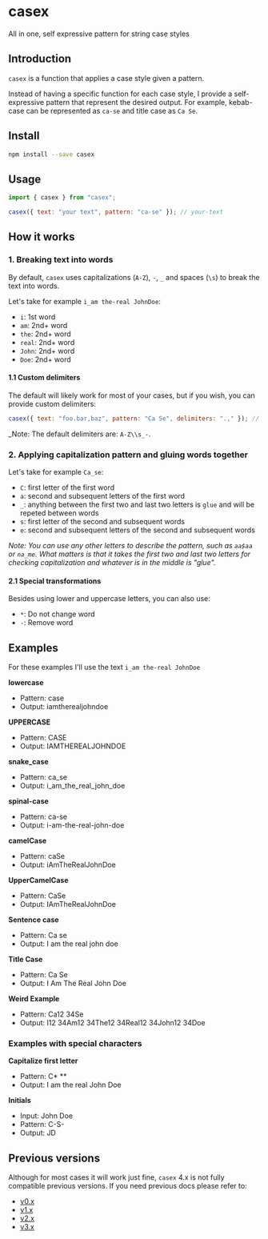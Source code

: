 # casex

All in one, self expressive pattern for string case styles

## Introduction

`casex` is a function that applies a case style given a pattern.

Instead of having a specific function for each case style, I provide a self-expressive pattern that represent the desired output. For example, kebab-case can be represented as `ca-se` and title case as `Ca Se`.

## Install

```sh
npm install --save casex
```

## Usage

```js
import { casex } from "casex";

casex({ text: "your text", pattern: "ca-se" }); // your-text
```

## How it works

### 1. Breaking text into words

By default, `casex` uses capitalizations (`A-Z`), `-`, `_` and spaces (`\s`) to break the text into words.

Let's take for example `i_am the-real JohnDoe`:

- `i`: 1st word
- `am`: 2nd+ word
- `the`: 2nd+ word
- `real`: 2nd+ word
- `John`: 2nd+ word
- `Doe`: 2nd+ word

#### 1.1 Custom delimiters

The default will likely work for most of your cases, but if you wish, you can provide custom delimiters:

```js
casex({ text: "foo.bar,baz", pattern: "Ca Se", delimiters: ".," }); // Foo Bar Baz
```

_Note: The default delimiters are: `A-Z\\s_-`.

### 2. Applying capitalization pattern and gluing words together

Let's take for example `Ca_se`:

- `C`: first letter of the first word
- `a`: second and subsequent letters of the first word
- `_`: anything between the first two and last two letters is `glue` and will be repeted between words
- `s`: first letter of the second and subsequent words
- `e`: second and subsequent letters of the second and subsequent words

_Note: You can use any other letters to describe the pattern, such as `aa$aa` or `na_me`. What matters is that it takes the first two and last two letters for checking capitalization and whatever is in the middle is "glue"._

#### 2.1 Special transformations

Besides using lower and uppercase letters, you can also use:

- `*`: Do not change word
- `-`: Remove word

## Examples

For these examples I'll use the text `i_am the-real JohnDoe`

**lowercase**

- Pattern: case
- Output: iamtherealjohndoe

**UPPERCASE**

- Pattern: CASE
- Output: IAMTHEREALJOHNDOE

**snake_case**

- Pattern: ca_se
- Output: i_am_the_real_john_doe

**spinal-case**

- Pattern: ca-se
- Output: i-am-the-real-john-doe

**camelCase**

- Pattern: caSe
- Output: iAmTheRealJohnDoe

**UpperCamelCase**

- Pattern: CaSe
- Output: IAmTheRealJohnDoe

**Sentence case**

- Pattern: Ca se
- Output: I am the real john doe

**Title Case**

- Pattern: Ca Se
- Output: I Am The Real John Doe

**Weird Example**

- Pattern: Ca12 34Se
- Output: I12 34Am12 34The12 34Real12 34John12 34Doe

### Examples with special characters

**Capitalize first letter**

- Pattern: C\* \*\*
- Output: I am the real John Doe

**Initials**

- Input: John Doe
- Pattern: C-S-
- Output: JD

## Previous versions

Although for most cases it will work just fine, `casex` 4.x is not fully compatible previous versions. If you need previous docs please refer to:

- [v0.x](https://github.com/pedsmoreira/casex/tree/0.x)
- [v1.x](https://github.com/pedsmoreira/casex/tree/1.x)
- [v2.x](https://github.com/pedsmoreira/casex/tree/2.x)
- [v3.x](https://github.com/pedsmoreira/casex/tree/3.x)
